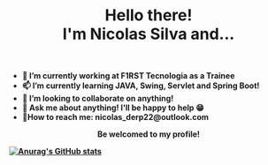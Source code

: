 

<h1 align="center"><strong>Hello there!</strong><br> I'm Nicolas Silva and...</h1> <br>

<ul>
 <li> <strong class="text">🌱 I’m currently working at F1RST Tecnologia as a Trainee</li>
 <li> <strong class="text">📫 I’m currently learning</strong> JAVA, Swing, Servlet and Spring Boot!</li>
 <li> <strong class="text">🔭 I’m looking to collaborate</strong> on anything!</li>  
 <li> <strong class="text">💬 Ask me about anything! I'll be happy to help 😁</li>
 <li> <strong class="text">👯How to reach me:</strong> <label for="email">nicolas_derp22@outlook.com</label></li>
</ul>

<p align="center">Be welcomed to my profile! </p>

[![Anurag's GitHub stats](https://github-readme-stats.vercel.app/api?username=nicolasSilva-cmd)](https://github.com/nicolasSilva-cmd/github-readme-stats)


